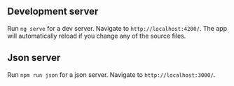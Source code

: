 ## Development server

Run `ng serve` for a dev server. Navigate to `http://localhost:4200/`. The app will automatically reload if you change any of the source files.

## Json server

Run `npm run json` for a json server. Navigate to `http://localhost:3000/`.
